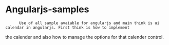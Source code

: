 # Angularjs-samples
          Use of all sample avaiable for angularjs and main think is ui calendar in angularjs. First think is how to implement
the calender and also how to manage the options for that calender control.

